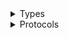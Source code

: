 <details>
<summary>Types</summary>

  - [MediaStoreClient](/aws-sdk-swift/reference/0.x/AWSMediaStore/MediaStoreClient)
  - [MediaStoreClient.MediaStoreClientConfiguration](/aws-sdk-swift/reference/0.x/AWSMediaStore/MediaStoreClient.MediaStoreClientConfiguration)
  - [MediaStoreClientLogHandlerFactory](/aws-sdk-swift/reference/0.x/AWSMediaStore/MediaStoreClientLogHandlerFactory)
  - [MediaStoreClientTypes](/aws-sdk-swift/reference/0.x/AWSMediaStore/MediaStoreClientTypes)

</details>

<details>
<summary>Protocols</summary>

  - [MediaStoreClientProtocol](/aws-sdk-swift/reference/0.x/AWSMediaStore/MediaStoreClientProtocol)

</details>
